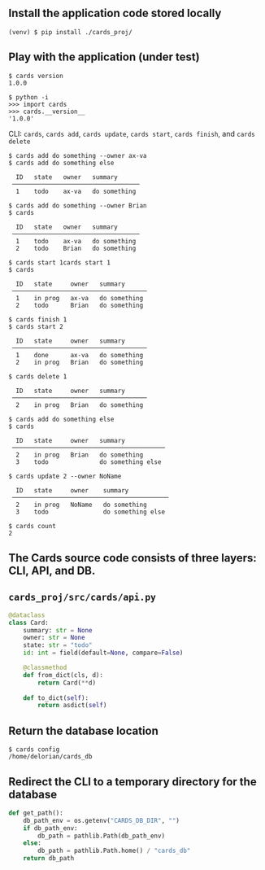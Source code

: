 ## Install the application code stored locally
```unix
(venv) $ pip install ./cards_proj/
```

## Play with the application (under test)

```unix
$ cards version
1.0.0
```

```unix
$ python -i
>>> import cards
>>> cards.__version__
'1.0.0'
```

CLI: `cards`, `cards add`, `cards update`, `cards start`, `cards finish`, and `cards delete`

```unix
$ cards add do something --owner ax-va
$ cards add do something else
                                     
  ID   state   owner   summary       
 ─────────────────────────────────── 
  1    todo    ax-va   do something  

$ cards add do something --owner Brian
$ cards
                                     
  ID   state   owner   summary       
 ─────────────────────────────────── 
  1    todo    ax-va   do something  
  2    todo    Brian   do something  

$ cards start 1cards start 1
$ cards
                                       
  ID   state     owner   summary       
 ───────────────────────────────────── 
  1    in prog   ax-va   do something  
  2    todo      Brian   do something  
                                       
$ cards finish 1
$ cards start 2
                                       
  ID   state     owner   summary       
 ───────────────────────────────────── 
  1    done      ax-va   do something  
  2    in prog   Brian   do something  

$ cards delete 1   

  ID   state     owner   summary       
 ───────────────────────────────────── 
  2    in prog   Brian   do something  
     
$ cards add do something else
$ cards  

  ID   state     owner   summary            
 ────────────────────────────────────────── 
  2    in prog   Brian   do something       
  3    todo              do something else  

$ cards update 2 --owner NoName

  ID   state     owner    summary            
 ─────────────────────────────────────────── 
  2    in prog   NoName   do something       
  3    todo               do something else  

$ cards count
2
```                              

## The Cards source code consists of three layers: CLI, API, and DB.

## `cards_proj/src/cards/api.py`

``` python
@dataclass
class Card:
    summary: str = None
    owner: str = None
    state: str = "todo"
    id: int = field(default=None, compare=False)

    @classmethod
    def from_dict(cls, d):
        return Card(**d)
        
    def to_dict(self):
        return asdict(self)
```

## Return the database location
``` unix
$ cards config
/home/delorian/cards_db
```

## Redirect the CLI to a temporary directory for the database
``` python
def get_path():
    db_path_env = os.getenv("CARDS_DB_DIR", "")
    if db_path_env:
        db_path = pathlib.Path(db_path_env)
    else:
        db_path = pathlib.Path.home() / "cards_db"
    return db_path
```
